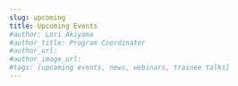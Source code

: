 ```yaml
---
slug: upcoming
title: Upcoming Events
#author: Lori Akiyama
#author_title: Program Coordinator 
#author_url: 
#author_image_url: 
#tags: [upcoming events, news, webinars, trainee talks]
---
```




  


